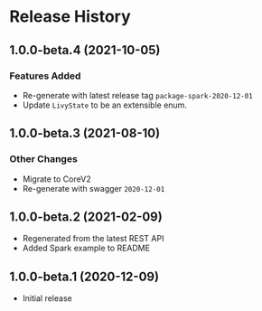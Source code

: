# Release History

## 1.0.0-beta.4 (2021-10-05)

### Features Added

- Re-generate with latest release tag `package-spark-2020-12-01`
- Update `LivyState` to be an extensible enum.

## 1.0.0-beta.3 (2021-08-10)

### Other Changes

- Migrate to CoreV2
- Re-generate with swagger `2020-12-01`

## 1.0.0-beta.2 (2021-02-09)

- Regenerated from the latest REST API
- Added Spark example to README

## 1.0.0-beta.1 (2020-12-09)

- Initial release
